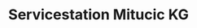 ---
title: "Servicestation Mitucic KG"
url: /wien/servicestation-mitucic-kg/
shop: Autowerkstatt
---